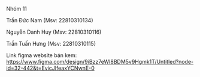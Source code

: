 Nhóm 11

Trần Đức Nam (Msv: 22810310134)

Nguyễn Danh Huy (Msv: 22810310116)

Trần Tuấn Hưng (Msv: 22810310115)

Link figma website bán kem:
  https://www.figma.com/design/9iBzz7eWI8BDM5v9Hgmk1T/Untitled?node-id=32-442&t=EvicJIfeaxYCNwnE-0
